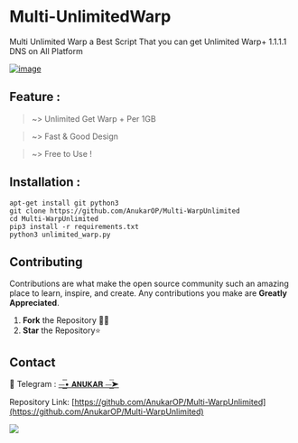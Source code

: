 # Multi-UnlimitedWarp
Multi Unlimited Warp a Best Script That you can get Unlimited Warp+ 1.1.1.1 DNS on All Platform <div>

<a href="https://github.com/AnukarOP/Multi-WarpUnlimited"><img src="https://i.ibb.co/fDY1RyT/image.png" alt="image" border="0"></a>

## Feature : 

> ~> Unlimited Get Warp + Per 1GB

> ~> Fast & Good Design 

> ~> Free to Use !

## Installation :

```
apt-get install git python3
git clone https://github.com/AnukarOP/Multi-WarpUnlimited
cd Multi-WarpUnlimited
pip3 install -r requirements.txt
python3 unlimited_warp.py
```


## Contributing

Contributions are what make the open source community such an amazing place to learn, inspire, and create. Any contributions you make are **Greatly Appreciated**.

1. **Fork** the Repository 🤝🏻
2. **Star** the Repository⭐

## Contact
🚀 Telegram : [⏤͟͟͞͞• 𝗔𝗡𝗨𝗞𝗔𝗥 ⏤͟͞➤](telegram.me/AnukarOP)

Repository Link: [https://github.com/AnukarOP/Multi-WarpUnlimited](https://github.com/AnukarOP/Multi-WarpUnlimited)
 

<p>
                                         <img src=https://visitor-badge.laobi.icu/badge?page_id=AnukarOP.readme />
</p>

